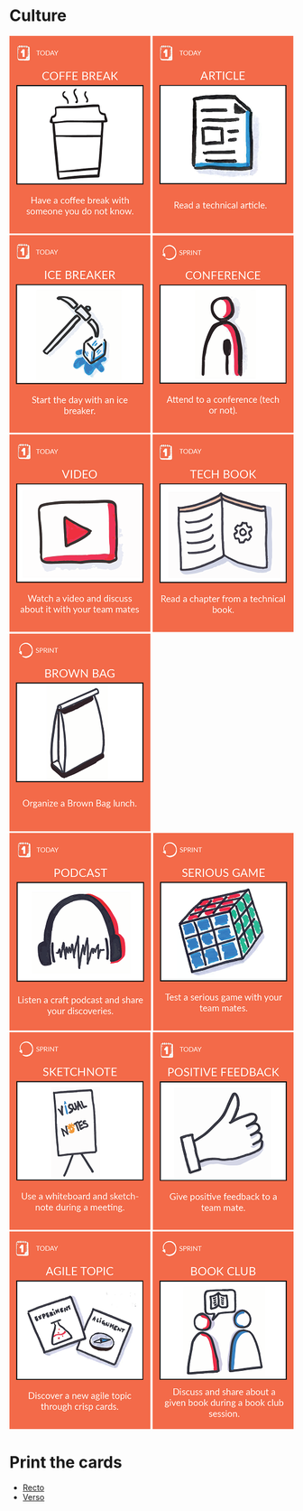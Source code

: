 # Culture
[![Have a coffee break with someone you do not know](images/coffee-break.png)](coffee-break.md)
[![Read 1 technical article](images/read-1-article.png)](read-1-article.md)
[![Start the day with an ice breaker](images/ice-breaker.png)](ice-breaker.md)
[![Attend to a conference (tech or not)](images/conference.png)](conference.md)
[![Watch a video](images/watch-video.png)](watch-video.md)
[![Read 1 chapter from a technical book](images/technical-book.png)](technical-book.md)
[![Organize a Brown bag lunch](images/brown-bag.png)](brown-bag.md)
[![Listen a craft podcast](images/craft-podcast.png)](craft-podcast.md)
[![Test a serious game](images/serious-game.png)](serious-game.md)
[![Use a whiteboard during a meeting](images/sketchnote-meeting.png)](sketchnote-meeting.md)
[![Give positive feedback to a team mate](images/positive-feedback.png)](positive-feedback.md)
[![Discover a new agile topic](images/agile-topics.png)](agile-topics.md)
[![Create a book club](images/book-club.png)](book-club.md)

# Print the cards
* [Recto](../cards/culture-recto.pdf)  
* [Verso](../cards/culture-verso.pdf)